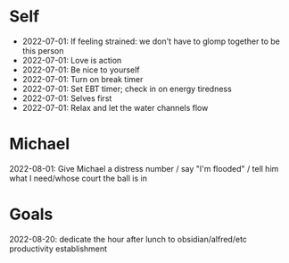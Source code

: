 # Self

- 2022-07-01: If feeling strained: we don't have to glomp together to be this person
- 2022-07-01: Love is action
- 2022-07-01: Be nice to yourself
- 2022-07-01: Turn on break timer
- 2022-07-01: Set EBT timer; check in on energy tiredness
- 2022-07-01: Selves first
- 2022-07-01: Relax and let the water channels flow

# Michael

2022-08-01: Give Michael a distress number / say "I'm flooded" / tell him what I need/whose court the ball is in

# Goals

2022-08-20: dedicate the hour after lunch to obsidian/alfred/etc productivity establishment